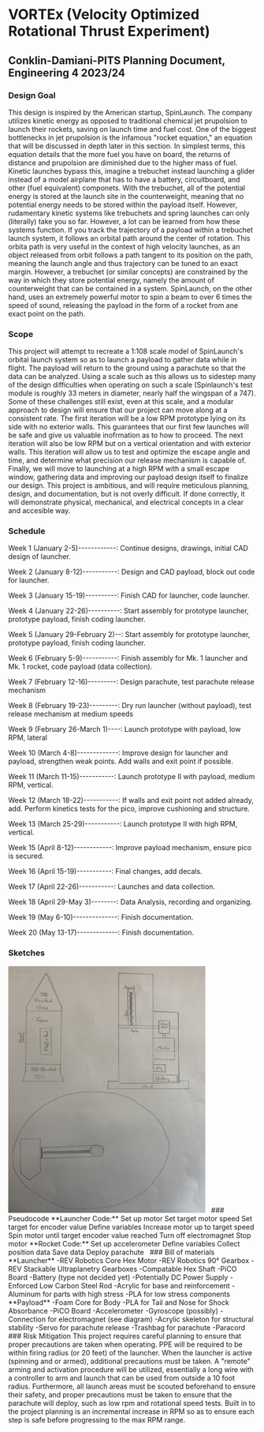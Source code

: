 # VORTEx (Velocity Optimized Rotational Thrust Experiment)
## Conklin-Damiani-PITS Planning Document, Engineering 4 2023/24
### Design Goal
This design is inspired by the American startup, SpinLaunch. The company utilizes kinetic energy as opposed to traditional chemical jet prupolsion to launch their rockets, saving on launch time and fuel cost. One of the biggest bottlenecks in jet prupolsion is the infamous "rocket equation," an equation that will be discussed in depth later in this section. In simplest terms, this equation details that the more fuel you have on board, the returns of distance and prupolsion are diminished due to the higher mass of fuel. Kinetic launches bypass this, imagine a trebuchet instead launching a glider instead of a model airplane that has to have a battery, circuitboard, and other (fuel equivalent) componets. With the trebuchet, all of the potential energy is stored at the launch site in the counterweight, meaning that no potential energy needs to be stored within the payload itself. However, rudamentary kinetic systems like trebuchets and spring launches can only (literally) take you so far. However, a lot can be learned from how these systems function. If you track the trajectory of a payload within a trebuchet launch system, it follows an orbital path around the center of rotation. This orbita path is very useful in the context of high velocity launches, as an object released from orbit follows a path tangent to its position on the path, meaning the launch angle and thus trajectory can be tuned to an exact margin. However, a trebuchet (or similar concepts) are constrained by the way in which they store potential energy, namely the amount of counterweight that can be contained in a system. SpinLaunch, on the other hand, uses an extremely powerful motor to spin a beam to over 6 times the speed of sound, releasing the payload in the form of a rocket from ane exact point on the path.
&nbsp;
### Scope
This project will attempt to recreate a 1:108 scale model of SpinLaunch's orbital launch system so as to launch a payload to gather data while in flight. The payload will return to the ground using a parachute so that the data can be analyzed. Using a scale such as this allows us to sidestep many of the design difficulties when operating on such a scale (Spinlaunch's test module is roughly 33 meters in diameter, nearly half the wingspan of a 747). Some of these challenges still exist, even at this scale, and a modular approach to design will ensure that our project can move along at a consistent rate. The first iteration will be a low RPM prototype lying on its side with no exterior walls. This guarantees that our first few launches will be safe and give us valuable inofrmation as to how to proceed. The next iteration will also be low RPM but on a vertical orientation and with exterior walls. This iteration will allow us to test and optimize the escape angle and time, and determine what precision our release mechanism is capable of. Finally, we will move to launching at a high RPM with a small escape window, gathering data and improving our payload design itself to finalize our design. This project is ambitious, and will require meticulous planning, design, and documentation, but is not overly difficult. If done correctly, it will demonstrate physical, mechanical, and electrical concepts in a clear and accesible way.
&nbsp;
### Schedule
Week 1 (January 2-5)------------: Continue designs, drawings, initial CAD design of launcher. 

Week 2 (January 8-12)-----------: Design and CAD payload, block out code for launcher. 

Week 3 (January 15-19)----------: Finish CAD for launcher, code launcher. 

Week 4 (January 22-26)----------: Start assembly for prototype launcher, prototype payload, finish coding launcher.

Week 5 (January 29-February 2)--: Start assembly for prototype launcher, prototype payload, finish coding launcher.

Week 6 (February 5-9)-----------: Finish assembly for Mk. 1 launcher and Mk. 1 rocket, code payload (data collection).

Week 7 (February 12-16)---------: Design parachute, test parachute release mechanism

Week 8 (February 19-23)---------: Dry run launcher (without payload), test release mechanism at medium speeds

Week 9 (February 26-March 1)----: Launch prototype with payload, low RPM, lateral

Week 10 (March 4-8)-------------: Improve design for launcher and payload, strengthen weak points. Add walls and exit point if possible.

Week 11 (March 11-15)-----------: Launch prototype II with payload, medium RPM, vertical.

Week 12 (March 18-22)-----------: If walls and exit point not added already, add. Perform kinetics tests for the pico, improve cushioning and structure.

Week 13 (March 25-29)-----------: Launch prototype II with high RPM, vertical.

Week 15 (April 8-12)------------: Improve payload mechanism, ensure pico is secured.

Week 16 (April 15-19)-----------: Final changes, add decals.

Week 17 (April 22-26)-----------: Launches and data collection.

Week 18 (April 29-May 3)--------: Data Analysis, recording and organizing.

Week 19 (May 6-10)--------------: Finish documentation.

Week 20 (May 13-17)-------------: Finish documentation. 
&nbsp;

### Sketches
<img src="sketches.jpg" alt="Planning Blueprint" width="400" height="500">
&nbsp;
### Pseudocode
**Launcher Code:**  
Set up motor  
Set target motor speed  
Set target for encoder value  
Define variables  
Increase motor up to target speed  
Spin motor until target encoder value reached  
Turn off electromagnet  
Stop motor  
**Rocket Code:**  
Set up accelerometer  
Define variables  
Collect position data  
Save data  
Deploy parachute
&nbsp;
### Bill of materials
**Launcher**  
-REV Robotics Core Hex Motor  
-REV Robotics 90° Gearbox  
-REV Stackable Ultraplanetry Gearboxes  
-Compatable Hex Shaft  
-PiCO Board  
-Battery (type not decided yet)  
      -Potentially DC Power Supply  
-Enforced Low Carbon Steel Rod  
-Acrylic for base and reinforcement  
-Aluminum for parts with high stress  
-PLA for low stress components  
**Payload**  
-Foam Core for Body  
-PLA for Tail and Nose for Shock Absorbance  
-PiCO Board  
-Accelerometer  
-Gyroscope (possibly)  
-Connection for electromagnet (see diagram)  
-Acrylic skeleton for structural stability  
-Servo for parachute release
-Trashbag for parachute
-Paracord
&nbsp;
### Risk Mitigation
This project requires careful planning to ensure that proper precautions are taken when operating. PPE will be required to be within firing radius (or 20 feet) of the launcher. When the launcher is active (spinning and or armed), additional precautions must be taken. A "remote" arming and activation procedure will be utilized, essentially a long wire with a controller to arm and launch that can be used from outside a 10 foot radius. Furthermore, all launch areas must be scouted beforehand to ensure their safety, and proper precautions must be taken to ensure that the parachute will deploy, such as low rpm and rotational speed tests. Built in to the project planning is an incremental increase in RPM so as to ensure each step is safe before progressing to the max RPM range.


